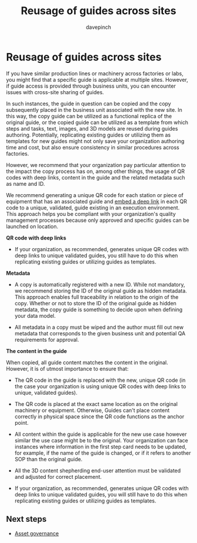 ﻿---
title: Reusage of guides across sites
description: Learn about using guides across multiple sites in a regulated industry and how to avoid issues
ms.date: 03/13/2023
ms.topic: conceptual
author: davepinch
ms.author: davepinch
ms-reviewer: m-hartmann
ms.custom: bap-template
---

# Reusage of guides across sites

If you have similar production lines or machinery across factories or labs, you might find that a specific guide is applicable at multiple sites. However, if guide access is provided through business units, you can encounter issues with cross-site sharing of guides.  
  
In such instances, the guide in question can be copied and the copy subsequently placed in the business unit associated with the new site. In this way, the copy guide can be utilized as a functional replica of the original guide, or the copied guide can be utilized as a template from which steps and tasks, text, images, and 3D models are reused during guides authoring. Potentially, replicating existing guides or utilizing them as templates for new guides might not only save your organization authoring time and cost, but also ensure consistency in similar procedures across factories.

However, we recommend that your organization pay particular attention to the impact the copy process has on, among other things, the usage of QR codes with deep links, content in the guide and the related metadata such as name and ID.

We recommend generating a unique QR code for each station or piece of equipment that has an associated guide and [embed a deep link](../pc-app-anchor-embed-qr-code-link.md) in each QR code to a unique, validated, guide existing in an execution environment. This approach helps you be compliant with your organization's quality management processes because only approved and specific guides can be launched on location.

**QR code with deep links**

- If your organization, as recommended, generates unique QR codes with deep links to unique validated guides, you still have to do this when replicating existing guides or utilizing guides as templates.

**Metadata**

- A copy is automatically registered with a new ID. While not mandatory, we recommend storing the ID of the original guide as hidden metadata. This approach enables full traceability in relation to the origin of the copy. Whether or not to store the ID of the original guide as hidden metadata, the copy guide is something to decide upon when defining your data model.

- All metadata in a copy must be wiped and the author must fill out new metadata that corresponds to the given business unit and potential QA requirements for approval.

**The content in the guide**

When copied, all guide content matches the content in the original. However, it is of utmost importance to ensure that:

- The QR code in the guide is replaced with the new, unique QR code (in the case your organization is using unique QR codes with deep links to unique, validated guides).

- The QR code is placed at the exact same location as on the original machinery or equipment. Otherwise, Guides can't place content correctly in physical space since the QR code functions as the anchor point.

- All content within the guide is applicable for the new use case however similar the use case might be to the original. Your organization can face instances where information in the first step card needs to be updated, for example, if the name of the guide is changed, or if it refers to another SOP than the original guide.

- All the 3D content shepherding end-user attention must be validated and adjusted for correct placement.

- If your organization, as recommended, generates unique QR codes with deep links to unique validated guides, you will still have to do this when replicating existing guides or utilizing guides as templates.

## Next steps

- [Asset governance](asset-governance.md)
